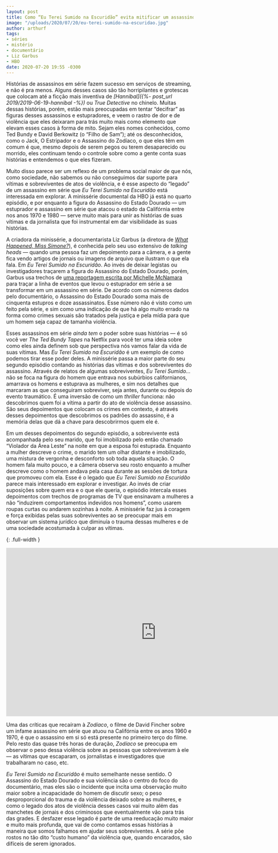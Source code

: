 ```yaml
---
layout: post
title: Como “Eu Terei Sumido na Escuridão” evita mitificar um assassino em série
image: "/uploads/2020/07/20/eu-terei-sumido-na-escuridao.jpg"
author: arthurf
tags:
- séries
- mistério
- documentário
- Liz Garbus
- HBO
date: 2020-07-20 19:55 -0300
---
```

Histórias de assassinos em série fazem sucesso em serviços de streaming, e não é pra menos. Alguns desses casos são tão horripilantes e grotescas que colocam até a ficção mais inventiva de *[Hannibal]({%- post_url 2019/2019-06-19-hannibal -%})* ou *True Detective* no chinelo. Muitas dessas histórias, porém, estão mais preocupadas em tentar “decifrar” as figuras desses assassinos e estupradores, e veem o rastro de dor e de violência que eles deixaram para trás muito mais como elemento que elevam esses casos à forma de mito. Sejam eles nomes conhecidos, como Ted Bundy e David Berkowitz (o “Filho de Sam”); até os desconhecidos, como o Jack, O Estripador e o Assassino do Zodíaco, o que eles têm em comum é que, mesmo depois de serem pegos ou terem desaparecido ou morrido, eles continuam tendo o controle sobre como a gente conta suas histórias e entendemos o que eles fizeram.

Muito disso parece ser um reflexo de um problema social maior de que nós, como sociedade, não sabemos ou não conseguimos dar suporte para vítimas e sobreviventes de atos de violência, e é esse aspecto do “legado” de um assassino em série que *Eu Terei Sumido na Escuridão* está interessada em explorar. A minissérie documental da HBO já está no quarto episódio, e por enquanto a figura do Assassino do Estado Dourado — um estuprador e assassino em série que atacou o estado da Califórnia entre nos anos 1970 e 1980 — serve muito mais para unir as histórias de suas vítimas e da jornalista que foi instrumental em dar visibilidade às suas histórias.

A criadora da minissérie, a documentarista Liz Garbus (a diretora de [*What Happened, Miss Simone?*](https://youtu.be/DeevW_zYojY)), é conhecida pelo seu uso extensivo de *talking heads* — quando uma pessoa faz um depoimento para a câmera, e a gente fica vendo artigos de jornais ou imagens de arquivo que ilustram o que ela fala. Em *Eu Terei Sumido na Escuridão*. Ao invés de deixar legistas ou investigadores traçarem a figura do Assassino do Estado Dourado, porém, Garbus usa trechos de [uma reportagem escrita por Michelle McNamara](https://www.lamag.com/longform/in-the-footsteps-of-a-killer/) para traçar a linha de eventos que levou o estuprador em série a se transformar em um assassino em série. De acordo com os números dados pelo documentário, o Assassino do Estado Dourado soma mais de cinquenta estupros e doze assassinatos. Esse número não é visto como um feito pela série, e sim como uma indicação de que há algo muito errado na forma como crimes sexuais são tratados pela justiça e pela mídia para que um homem seja capaz de tamanha violência.

Esses assassinos em série *ainda tem* o poder sobre suas histórias — é só você ver *The Ted Bundy Tapes* na Netflix para você ter uma ideia sobre como eles ainda definem sob que perspectiva nós vamos falar da vida de suas vítimas. Mas *Eu Terei Sumido na Escuridão* é um exemplo de como podemos tirar esse poder deles. A minissérie passa a maior parte do seu segundo episódio contando as histórias das vítimas e dos sobreviventes do assassino. Através de relatos de algumas sobreviventes, *Eu Terei Sumido…* não se foca na figura do homem que entrava nos subúrbios californianos, amarrava os homens e estuprava as mulheres, e sim nos detalhes que marcaram as que conseguiram sobreviver, seja antes, durante ou depois do evento traumático. É uma inversão de como um *thriller* funciona: não descobrimos quem foi a vítima a partir do ato de violência desse assassino. São seus depoimentos que colocam os crimes em contexto, é através desses depoimentos que descobrimos os padrões do assassino, é a memória delas que dá a chave para descobrirmos quem ele é.

Em um desses depoimentos do segundo episódio, a sobrevivente está acompanhada pelo seu marido, que foi imobilizado pelo então chamado “Violador da Área Leste” na noite em que a esposa foi estuprada. Enquanto a mulher descreve o crime, o marido tem um olhar distante e imobilizado, uma mistura de vergonha e desconforto sob toda aquela situação. O homem fala muito pouco, e a câmera observa seu rosto enquanto a mulher descreve como o homem andava pela casa durante as sessões de tortura que promoveu com ela. Esse é o legado que *Eu Terei Sumido na Escuridão* parece mais interessado em explorar e investigar. Ao invés de criar suposições sobre quem era e o que ele queria, o episódio intercala esses depoimentos com trechos de programas de TV que ensinavam a mulheres a não “induzirem comportamentos indevidos nos homens”, como usarem roupas curtas ou andarem sozinhas à noite. A minissérie faz jus à coragem e força exibidas pelas suas sobreviventes ao se preocupar mais em observar um sistema jurídico que diminuía o trauma dessas mulheres e de uma sociedade acostumada à culpar as vítimas.

{: .full-width }
<iframe width="806" height="453" src="https://www.youtube.com/embed/DTNHJETw0S8" frameborder="0" allow="accelerometer; autoplay; encrypted-media; gyroscope; picture-in-picture" allowfullscreen></iframe>

Uma das críticas que recaíram à *Zodíaco*, o filme de David Fincher sobre um infame assassino em série que atuou na Califórnia entre os anos 1960 e 1970, é que o assassino em si só está presente no primeiro terço do filme. Pelo resto das quase três horas de duração, *Zodíaco* se preocupa em observar o peso dessa violência sobre as pessoas que sobreviveram à ele — as vítimas que escaparam, os jornalistas e investigadores que trabalharam no caso, etc. 

*Eu Terei Sumido na Escuridão* é muito semelhante nesse sentido. O Assassino do Estado Dourado e sua violência são o centro do foco do documentário, mas eles são o incidente que incita uma observação muito maior sobre a incapacidade do homem de discutir sexo; o peso desproporcional do trauma e da violência deixado sobre as mulheres, e como o legado dos atos de violência desses casos vai muito além das manchetes de jornais e dos criminosos que eventualmente vão para trás das grades. E desfazer esse legado é parte de uma reeducação muito maior e muito mais profunda, que vai de como contamos essas histórias à maneira que somos falhamos em ajudar seus sobreviventes. A série põe rostos no tão dito “custo humano” da violência que, quando encarados, são difíceis de serem ignorados.
